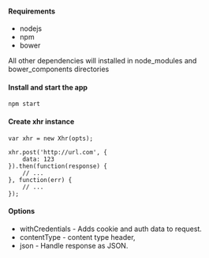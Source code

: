 #### Requirements
+ nodejs
+ npm
+ bower

All other dependencies will installed in node_modules and bower_components directories

#### Install and start the app
`npm start`

#### Create xhr instance
```
var xhr = new Xhr(opts);

xhr.post('http://url.com', {
    data: 123
}).then(function(response) {
    // ...
}, function(err) {
    // ...
});
```

#### Options
+ withCredentials - Adds cookie and auth data to request.
+ contentType - content type header,
+ json - Handle response as JSON.